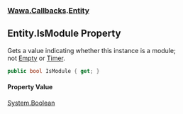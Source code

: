 ### [Wawa.Callbacks](Wawa.Callbacks.md 'Wawa.Callbacks').[Entity](Entity.md 'Wawa.Callbacks.Entity')

## Entity.IsModule Property

Gets a value indicating whether this instance is a module;  
not [Empty](Modules.md#Wawa.Callbacks.Modules.Empty 'Wawa.Callbacks.Modules.Empty') or [Timer](Modules.md#Wawa.Callbacks.Modules.Timer 'Wawa.Callbacks.Modules.Timer').

```csharp
public bool IsModule { get; }
```

#### Property Value
[System.Boolean](https://docs.microsoft.com/en-us/dotnet/api/System.Boolean 'System.Boolean')